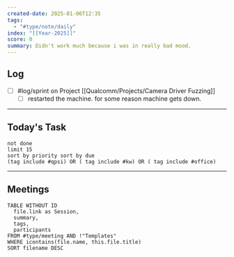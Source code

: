 ```yaml
---
created-date: 2025-01-06T12:35
tags:
  - "#type/note/daily"
index: "[[Year-2025]]"
score: 0
summary: Didn't work much because i was in really bad mood.
---
```


## Log
- [ ] #log/sprint on Project [[Qualcomm/Projects/Camera Driver Fuzzing]]
	- [ ] restarted the machine. for some reason machine gets down.

---

## Today's Task

```tasks
not done
limit 15
sort by priority sort by due
(tag include #qpsi) OR ( tag include #kw) OR ( tag include #office)
```
---

## Meetings

```dataview
TABLE WITHOUT ID
  file.link as Session,
  summary,
  tags,
  participants
FROM #type/meeting AND !"Templates"
WHERE icontains(file.name, this.file.title)
SORT filename DESC
```